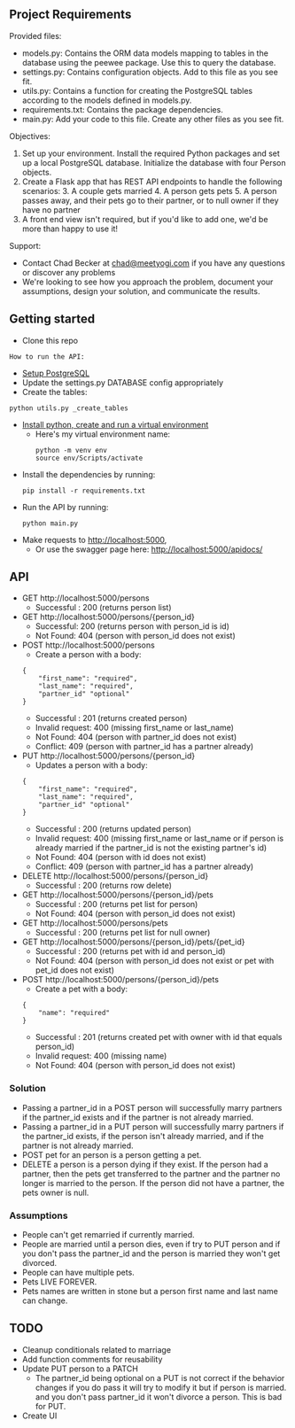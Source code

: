 ## Project Requirements
Provided files:
- models.py: Contains the ORM data models mapping to tables in the database using the peewee package. Use this to query the database.
- settings.py: Contains configuration objects. Add to this file as you see fit.
- utils.py: Contains a function for creating the PostgreSQL tables according to the models defined in models.py.
- requirements.txt: Contains the package dependencies.
- main.py: Add your code to this file. Create any other files as you see fit.

Objectives:
1. Set up your environment. Install the required Python packages and set up a local PostgreSQL database. Initialize the database with four Person objects.
2. Create a Flask app that has REST API endpoints to handle the following scenarios:
	3. A couple gets married
	4. A person gets pets
	5. A person passes away, and their pets go to their partner, or to null owner if they have no partner
6. A front end view isn't required, but if you'd like to add one, we'd be more than happy to use it!

Support:
- Contact Chad Becker at chad@meetyogi.com if you have any questions or discover any problems
- We're looking to see how you approach the problem, document your assumptions, design your solution, and communicate the results.

## Getting started

* Clone this repo

`How to run the API:`

* [Setup PostgreSQL](https://www.postgresqltutorial.com/install-postgresql/)
* Update the settings.py DATABASE config appropriately
* Create the tables:
```
python utils.py _create_tables
```
* [Install python, create and run a virtual environment](https://www.twilio.com/docs/usage/tutorials/how-to-set-up-your-python-and-flask-development-environment)
  * Here's my virtual environment name:
    ```
    python -m venv env
    source env/Scripts/activate
    ```
* Install the dependencies by running:
  ```
  pip install -r requirements.txt
  ```
* Run the API by running:
  ```
  python main.py
  ```
* Make requests to [http://localhost:5000](http://localhost:5000), 
	* Or use the swagger page here: [http://localhost:5000/apidocs/](http://localhost:5000/apidocs/)

## API

- GET http://localhost:5000/persons
	- Successful : 200 (returns person list)
- GET http://localhost:5000/persons/{person_id}
	- Successful: 200 (returns person with person_id is id)
	- Not Found: 404 (person with person_id does not exist)
- POST http://localhost:5000/persons
	- Create a person with a body:
	```
	{
		"first_name": "required",
		"last_name": "required",
		"partner_id" "optional"
	}
	```
	- Successful : 201 (returns created person)
	- Invalid request: 400 (missing first_name or last_name)
	- Not Found: 404 (person with partner_id does not exist)
	- Conflict: 409 (person with partner_id has a partner already)
- PUT http://localhost:5000/persons/{person_id}
	- Updates a person with a body:
	```
	{
		"first_name": "required",
		"last_name": "required",
		"partner_id" "optional"
	}
	```
	- Successful : 200 (returns updated person)
	- Invalid request: 400 (missing first_name or last_name or if person is already married if the partner_id is not the existing partner's id)
	- Not Found: 404 (person with id does not exist)
	- Conflict: 409 (person with partner_id has a partner already)
- DELETE http://localhost:5000/persons/{person_id}
	- Successful : 200 (returns row delete)
- GET http://localhost:5000/persons/{person_id}/pets
	- Successful : 200 (returns pet list for person)
	- Not Found: 404 (person with person_id does not exist)
- GET http://localhost:5000/persons/pets
	- Successful : 200 (returns pet list for null owner)
- GET http://localhost:5000/persons/{person_id}/pets/{pet_id}
	- Successful : 200 (returns pet with id and person_id)
	- Not Found: 404 (person with person_id does not exist or pet with pet_id does not exist)
- POST http://localhost:5000/persons/{person_id}/pets
	- Create a pet with a body:
	```
	{
		"name": "required"
	}
	```
	- Successful : 201 (returns created pet with owner with id that equals person_id)
	- Invalid request: 400 (missing name)
	- Not Found: 404 (person with person_id does not exist)

### Solution

- Passing a partner_id in a POST person will successfully marry partners if the partner_id exists and if the partner is not already married.
- Passing a partner_id in a PUT person will successfully marry partners if the partner_id exists, if the person isn't already married, and if the partner is not already married.
- POST pet for an person is a person getting a pet.
- DELETE a person is a person dying if they exist. If the person had a partner, then the pets get transferred to the partner and the partner no longer is married to the person. If the person did not have a partner, the pets owner is null.

### Assumptions

- People can't get remarried if currently married.
- People are married until a person dies, even if try to PUT person and if you don't pass the partner_id and the person is married they won't get divorced.
- People can have multiple pets.
- Pets LIVE FOREVER.
- Pets names are written in stone but a person first name and last name can change.

## TODO
- Cleanup conditionals related to marriage
- Add function comments for reusability
- Update PUT person to a PATCH
	- The partner_id being optional on a PUT is not correct if the behavior changes if you do pass it will try to modify it but if person is married. and you don't pass partner_id it won't divorce a person. This is bad for  PUT.
- Create UI
